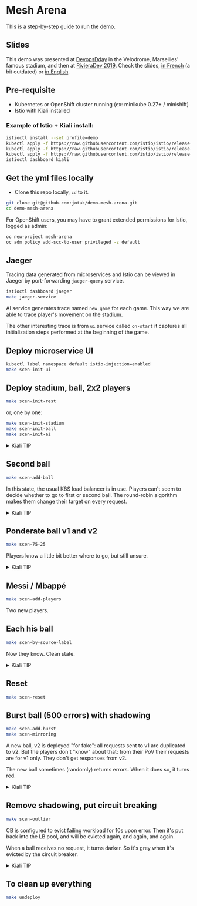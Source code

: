 # Mesh Arena

This is a step-by-step guide to run the demo.

## Slides

This demo was presented at [DevopsDday](http://2018.devops-dday.com/) in the Velodrome, Marseilles' famous stadium, and then at [RivieraDev 2019](https://rivieradev.fr/).
Check the slides, [in French](https://docs.google.com/presentation/d/1PzRD3BquEI3Al6y2_vSrZqUY0AlJF54_uuWYhr81t5g) (a bit outdated) or [in English](https://docs.google.com/presentation/d/1WZDmIcfzKC9GMqz8Cvcb0_mJK_hIH-JxEDROZLnEnng).

## Pre-requisite

- Kubernetes or OpenShift cluster running (ex: minikube 0.27+ / minishift)
- Istio with Kiali installed

### Example of Istio + Kiali install:

```bash
istioctl install --set profile=demo
kubectl apply -f https://raw.githubusercontent.com/istio/istio/release-1.10/samples/addons/prometheus.yaml
kubectl apply -f https://raw.githubusercontent.com/istio/istio/release-1.10/samples/addons/kiali.yaml
kubectl apply -f https://raw.githubusercontent.com/istio/istio/release-1.10/samples/addons/jaeger.yaml
istioctl dashboard kiali
```

## Get the yml files locally

- Clone this repo locally, `cd` to it.

```bash
git clone git@github.com:jotak/demo-mesh-arena.git
cd demo-mesh-arena
```

For OpenShift users, you may have to grant extended permissions for Istio, logged as admin:
```bash
oc new-project mesh-arena
oc adm policy add-scc-to-user privileged -z default
```

## Jaeger

Tracing data generated from microservices and Istio can be viewed in Jaeger by port-forwarding
`jaeger-query` service.

```bash
istioctl dashboard jaeger
make jaeger-service
```

AI service generates trace named `new_game` for each game. This way we are able to trace player's
movement on the stadium.

The other interesting trace is from `ui` service called `on-start` it captures all initialization
steps performed at the beginning of the game.

## Deploy microservice UI

```bash
kubectl label namespace default istio-injection=enabled
make scen-init-ui
```

## Deploy stadium, ball, 2x2 players

```bash
make scen-init-rest
```

or, one by one:

```bash
make scen-init-stadium
make scen-init-ball
make scen-init-ai
```

<details><summary>Kiali TIP</summary>
<p>
In Kiali Graph, we may want to disable the Service Node display
 (because it hides some workload-to-workload relations) and also turn on Traffic Animation (because it's prettier!).
</p>
</details>

## Second ball

```bash
make scen-add-ball
```

In this state, the usual K8S load balancer is in use.
Players can't seem to decide whether to go to first or second ball. The round-robin algorithm makes them change their target on every request.

<details><summary>Kiali TIP</summary>
<p>
In Kiali Graph, double-click on ball app (the rectangle)
to better visualize this 50-50 distribution.
Also, you can type `app=ui OR app=stadium` in the Hide box to reduce noise.
</p>

![outlier](./doc-assets/fifty-fifty.png)
</details>

## Ponderate ball v1 and v2

```bash
make scen-75-25
```

Players know a little bit better where to go, but still unsure.

<details><summary>Kiali TIP</summary>
<p>
In Kiali Graph, distribution will be slowly moving close to 75/25.
</p>

![outlier](./doc-assets/75-25.png)
</details>

## Messi / Mbappé

```bash
make scen-add-players
```

Two new players.

## Each his ball

```bash
make scen-by-source-label
```

Now they know. Clean state.

<details><summary>Kiali TIP</summary>
<p>
This is how it should looks like: 100% to a ball.
</p>

![outlier](./doc-assets/by-labels.png)
</details>


## Reset

```bash
make scen-reset
```

## Burst ball (500 errors) with shadowing

```bash
make scen-add-burst
make scen-mirroring
```

A new ball, v2 is deployed "for fake": all requests sent to v1 are duplicated to v2.
But the players don't "know" about that: from their PoV their requests are for v1 only.
They don't get responses from v2.

The new ball sometimes (randomly) returns errors.
When it does so, it turns red.

<details><summary>Kiali TIP</summary>
<p>
In Kiali Graph, when you double-click on ball app,
Kiali displays metrics emitted by balls => so there's incoming traffic to v2.
</p>

![outlier](./doc-assets/mirrored-1.png)

<p>
But if you double-click on ai app, Kiali displays metrics emitted by AI => there's no outgoing traffic to ball v2.
</p>

![outlier](./doc-assets/mirrored-2.png)
</details>

## Remove shadowing, put circuit breaking

```bash
make scen-outlier
```

CB is configured to evict failing workload for 10s upon error.
Then it's put back into the LB pool, and will be evicted again, and again, and again.

When a ball receives no request, it turns darker. So it's grey when it's evicted by the circuit breaker.

<details><summary>Kiali TIP</summary>
<p>
In Kiali Graph, double-click on ball app.
You will see some low proportion of requests from ai to ball-v2,
corresponding to the time when it's put back in LB pool.
</p>

![outlier](./doc-assets/outlier.png)
</details>

## To clean up everything

```bash
make undeploy
```
